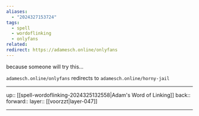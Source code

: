 ```yaml
---
aliases:
  - "2024327153724"
tags:
  - spell
  - wordoflinking
  - onlyfans
related: 
redirect: https://adamesch.online/onlyfans
---
```


because someone will try this...

`adamesch.online/onlyfans` redirects to `adamesch.online/horny-jail`

***

up:: [[spell-wordoflinking-2024325132558|Adam's Word of Linking]]
back:: 
forward:: 
layer:: [[voorzzt|layer-047]]

***
